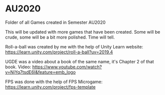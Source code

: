 # AU2020
Folder of all Games created in Semester AU2020

This will be updated with more games that have been created. Some will be crude, some will be a bit more polished. Time will tell.

Roll-a-ball was created by me with the help of Unity Learn website: https://learn.unity.com/project/roll-a-ball?uv=2019.4

UGDE was a video about a book of the same name, it's Chapter 2 of that book. Video: https://www.youtube.com/watch?v=NjYq7tsdE6I&feature=emb_logo

FPS was done with the help of FPS Microgame: https://learn.unity.com/project/fps-template
